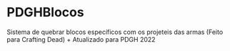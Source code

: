 # PDGHBlocos
Sistema de quebrar blocos específicos com os projeteis das armas (Feito para Crafting Dead) + Atualizado para PDGH 2022
